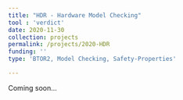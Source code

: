 ```yaml
---
title: "HDR - Hardware Model Checking"
tool : 'verdict'
date: 2020-11-30
collection: projects
permalink: /projects/2020-HDR
funding: ''
type: 'BTOR2, Model Checking, Safety-Properties'

---
```


Coming soon...
